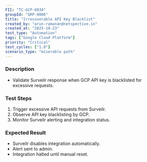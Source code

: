 ```yaml
---
FII: "TC-GCP-0034"
groupId: "GRP-0006"
title: "Irrecoverable API Key Blacklist"
created_by: "arun-ramanan@netspective.in"
created_at: "2025-10-23"
test_type: "Automation"
tags: ["Google Cloud Platform"]
priority: "Critical"
test_cycles: ["1.0"]
scenario_type: "miserable path"
---
```

### Description
- Validate Surveilr response when GCP API key is blacklisted for excessive requests.

### Test Steps
1. Trigger excessive API requests from Surveilr.  
2. Observe API key blacklisting by GCP.  
3. Monitor Surveilr alerting and integration status.

### Expected Result
- Surveilr disables integration automatically.  
- Alert sent to admin.  
- Integration halted until manual reset.
